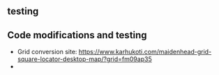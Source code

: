
## testing


## Code modifications and testing

- Grid conversion site: https://www.karhukoti.com/maidenhead-grid-square-locator-desktop-map/?grid=fm09ap35
- 